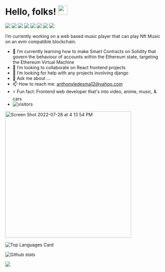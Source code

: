 # Hello, folks! <img src="https://raw.githubusercontent.com/MartinHeinz/MartinHeinz/master/wave.gif" width="30px">

![](https://img.shields.io/badge/JavaScript-323330?style=for-the-badge&logo=javascript&logoColor=F7DF1E)
![](https://img.shields.io/badge/React-20232A?style=for-the-badge&logo=react&logoColor=61DAFB)
![](https://img.shields.io/badge/HTML-239120?style=for-the-badge&logo=html5&logoColor=white)
![](https://img.shields.io/badge/CSS3-1572B6?style=for-the-badge&logo=css3&logoColor=white)
![](https://img.shields.io/badge/Bootstrap-563D7C?style=for-the-badge&logo=bootstrap&logoColor=white)
![](https://img.shields.io/badge/Node.js-43853D?style=for-the-badge&logo=node.js&logoColor=white)
![](https://img.shields.io/badge/mac%20os-000000?style=for-the-badge&logo=apple&logoColor=white)
![](https://img.shields.io/badge/Facebook-1877F2?style=for-the-badge&logo=facebook&logoColor=white)

I’m currently working on a web based music player that can play Nft Music on an evm compatible blockchain.

- 🌱 I’m currently learning how to make Smart Contracts on Solidity that govern the behaviour of accounts within the Ethereum state, targeting the Ethereum Virtual Machine 
- 👯 I’m looking to collaborate on React frontend projects
- 🤔 I’m looking for help with  any projects involving django
- 💬 Ask me about ...
- 📫 How to reach me: anthonyledesma12@yahoo.com
- ⚡ Fun fact: Frontend web developer that's into video, anime, music, & cars
- ![visitors](https://visitor-badge.glitch.me/badge?page_id=page.id)

<img width="400" alt="Screen Shot 2022-07-28 at 4 13 54 PM" src="https://user-images.githubusercontent.com/97990379/181654360-f6a84e49-71da-4787-8a4b-2e522c03c9a5.png">

              

![Top Languages Card](https://github-readme-stats.vercel.app/api/top-langs/?username=Anchoviess&layout=compact)


![Github stats](https://github-readme-stats.vercel.app/api?username=Anchoviess&theme=highcontrast&show_icons=true&count_private=true)

[![](https://www.paypalobjects.com/en_US/i/btn/btn_donateCC_LG.gif)](https://ko-fi.com)

